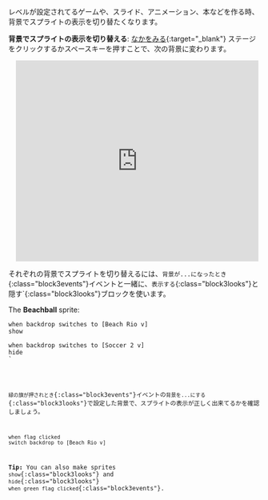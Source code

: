 レベルが設定されてるゲームや、スライド、アニメーション、本などを作る時、背景でスプライトの表示を切り替たくなります。

**背景でスプライトの表示を切り替える**: [なかをみる](https://scratch.mit.edu/projects/499876704/editor){:target="_blank"}
ステージをクリックするか<kbd>スペースキー</kbd>を押すことで、次の背景に変わります。
<div class="scratch-preview" style="margin-left: 15px;">
  <iframe allowtransparency="true" width="485" height="402" src="https://scratch.mit.edu/projects/embed/499876704/?autostart=false" frameborder="0"></iframe>
</div>

それぞれの背景でスプライトを切り替えるには、`背景が...になったとき`{:class="block3events"}イベントと一緒に、`表示する`{:class="block3looks"}と</code>隠す`{:class="block3looks"}ブロックを使います。</p>

<p spaces-before="0">The <strong x-id="1">Beachball</strong> sprite:</p>

<pre><code class="blocks3">when backdrop switches to [Beach Rio v]
show

when backdrop switches to [Soccer 2 v]
hide
`</pre>

`緑の旗が押されとき`{:class="block3events"}イベントの`背景を...にする`{:class="block3looks"}で設定した背景で、スプライトの表示が正しく出来てるかを確認しましょう。

```blocks3
when flag clicked
switch backdrop to [Beach Rio v]
```

**Tip:** You can also make sprites `show`{:class="block3looks"} and `hide`{:class="block3looks"} `when green flag clicked`{:class="block3events"}.
